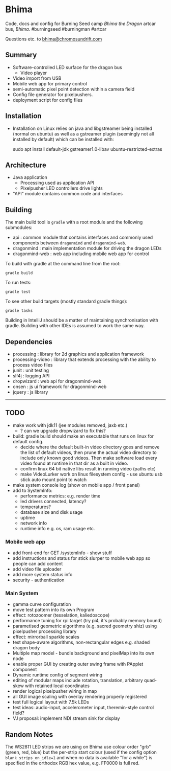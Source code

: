 # Bhima

Code, docs and config for Burning Seed camp _Bhima the Dragon_ artcar bus, _Bhima_. #burningseed #burningman #artcar

Questions etc. to [bhima@chromosundrift.com](mailto:bhima@chromosundrift.com)

## Summary

* Software-controlled LED surface for the dragon bus
    * Video player
* Video import from USB
* Mobile web app for primary control
* semi-automatic pixel point detection within a camera field
* Config file generator for pixelpushers.
* deployment script for config files

## Installation

* Installation on Linux relies on java and libgstreamer being installed (normal on ubuntu) as well as a gstreamer plugin (seemingly not all installed by default) which can be installed with:
    
    sudo apt install default-jdk gstreamer1.0-libav ubuntu-restricted-extras

## Architecture

* Java application
    * Processing used as application API
    * Pixelpusher LED controllers drive lights
* "API" module contains common code and interfaces 

## Building

The main build tool is `gradle` with a root module and the following submodules:
* api : common module that contains interfaces and commonly used components between `dragonmind` and `dragonmind-web`.
* dragonmind : main implementation module for driving the dragon LEDs 
* dragonmind-web : web app including mobile web app for control

To build with gradle at the command line from the root:

```
gradle build
```

To run tests:

```
gradle test
```

To see other build targets (mostly standard gradle things):
```
gradle tasks
```

Building in IntelliJ should be a matter of maintaining synchronisation with gradle. Building with other IDEs is 
assumed to work the same way.

## Dependencies

* processing : library for 2d graphics and application framework
* processing-video : library that extends processing with the ability to process video files
* junit : unit testing
* slf4j : logging API
* dropwizard : web api for dragonmind-web
* onsen : js ui framework for dragonmind-web
* jquery : js library

---

## TODO

* make work with jdk11 (jee modules removed, jaxb etc.)
    * ? can we upgrade dropwizard to fix this?
* build: gradle build should make an executable that runs on linux for default config.
    * decide where the default built-in video directory goes and remove the list of default videos, then prune the actual video directory to include only known good videos. Then make software load every video found at runtime in that dir as a built in video.
    * confirm linux 64 bit native libs result in running video (paths etc)
    * make VideoLurker work on linux filesystem config - use ubuntu usb stick auto mount point to watch
* make system console log (show on mobile app / front panel)
* add to SystemInfo:
    * performance metrics: e.g. render time
    * led drivers connected, latency?
    * temperatures?
    * database size and disk usage
    * uptime
    * network info
    * runtime info e.g. os, ram usage etc.

### Mobile web app
    
* add front-end for GET /systemInfo - show stuff
* add instructions and status for stick slurper to mobile web app so people can add content
* add video file uploader
* add more system status info 
* security - authentication

### Main System

* gamma curve configuration
* move test pattern into its own Program
* effect: rotozoomer (tesselation, kaliedoscope)
* performance tuning for rpi target (try pi4, it's probably memory bound)
* parametised geometric algorithms (e.g. sacred geometry shiz) using pixelpusher processing library
* effect: mirrorball sparkle scales
* test shape-aware algorithms, non-rectangular edges e.g. shaded dragon body
* Multiple map model - bundle background and pixelMap into its own node
* enable proper GUI by creating outer swing frame with PApplet component
* Dynamic runtime config of segment wiring
* editing of modular maps include rotation, translation, arbitrary quad-skew with retained local coordinates
* render logical pixelpusher wiring in map
* all GUI image scaling with overlay rendering properly registered
* test full logical layout with 7.5k LEDs
* test ideas: audio-input, accelerometer input, theremin-style control field?
* VJ proposal: implement NDI stream sink for display


## Random Notes

The WS2811 LED strips we are using on Bhima use colour order "grb" (green, red, blue) but the per-strip start colour
(used if the config option `blank_strips_on_idle=1` and when no data is available "for a while") is specified in the
 orthodox RGB hex value, e.g. FF0000 is full red.


